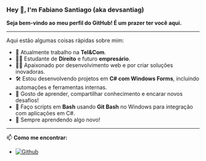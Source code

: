 ### Hey 👋, I'm Fabiano Santiago (aka devsantiag)

**Seja bem-vindo ao meu perfil do GitHub! É um prazer ter você aqui.**

---

Aqui estão algumas coisas rápidas sobre mim:

- 💼 Atualmente trabalho na **Tel&Com**.
- 👨‍🎓 Estudante de **Direito** e futuro **empresário**.
- 🧑‍💻 Apaixonado por desenvolvimento web e por criar soluções inovadoras.
- 🛠️ Estou desenvolvendo projetos em **C# com Windows Forms**, incluindo automações e ferramentas internas.
- 💬 Gosto de aprender, compartilhar conhecimento e encarar novos desafios!
- 🐧 Faço scripts em **Bash** usando **Git Bash** no Windows para integração com aplicações em C#.
- 🌱 Sempre aprendendo algo novo!

---

📫 **Como me encontrar:**
- [![Github](https://img.shields.io/github/followers/devsantiag?label=Follow&style=social)](https://github.com/devsantiag)
